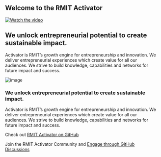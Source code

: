 ## Welcome to the RMIT Activator
[![Watch the video](https://img.youtube.com/vi/LCbOvfNqjFI/maxresdefault.jpg)](https://youtu.be/LCbOvfNqjFI)

## We unlock entrepreneurial potential to create sustainable impact.
Activator is RMIT’s growth engine for entrepreneurship and innovation. We deliver entrepreneurial experiences which create value for all our audiences. We strive to build knowledge, capabilities and networks for future impact and success.

![image](https://user-images.githubusercontent.com/13181456/133882730-1de21f89-9605-4a9e-bd7f-4791453ef0f2.jpeg)

### We unlock entrepreneurial potential to create sustainable impact.
Activator is RMIT’s growth engine for entrepreneurship and innovation. We deliver entrepreneurial experiences which create value for all our audiences. We strive to build knowledge, capabilities and networks for future impact and success.

Check out [RMIT Activator on GitHub](https://github.com/RMIT-Activator) 

Join the RMIT Activator Community and [Engage through GitHub Discussions](https://github.com/RMIT-Activator/.github/discussions)

